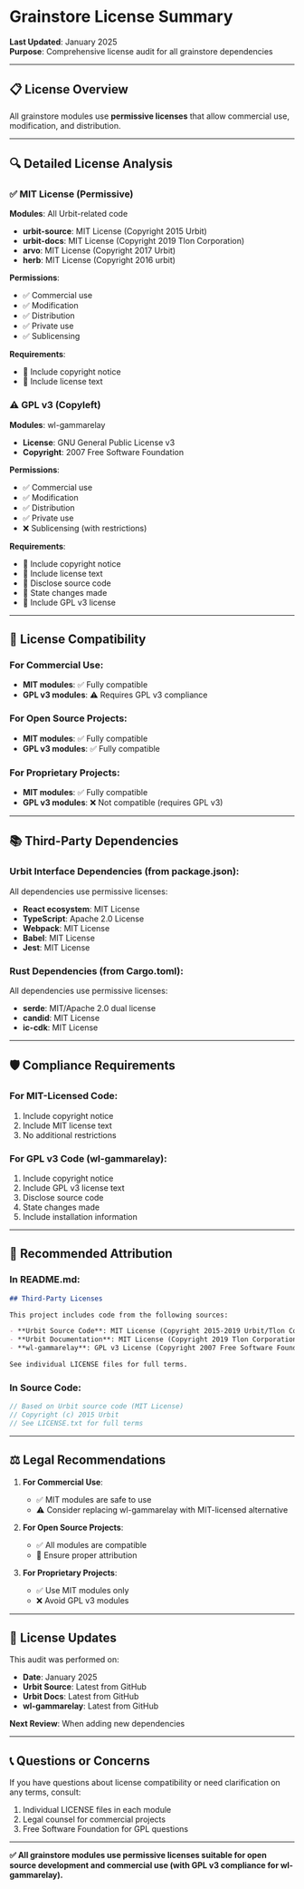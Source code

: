 # Grainstore License Summary

**Last Updated**: January 2025  
**Purpose**: Comprehensive license audit for all grainstore dependencies

---

## 📋 **License Overview**

All grainstore modules use **permissive licenses** that allow commercial use, modification, and distribution.

---

## 🔍 **Detailed License Analysis**

### **✅ MIT License (Permissive)**
**Modules**: All Urbit-related code
- **urbit-source**: MIT License (Copyright 2015 Urbit)
- **urbit-docs**: MIT License (Copyright 2019 Tlon Corporation)  
- **arvo**: MIT License (Copyright 2017 Urbit)
- **herb**: MIT License (Copyright 2016 urbit)

**Permissions**:
- ✅ Commercial use
- ✅ Modification
- ✅ Distribution
- ✅ Private use
- ✅ Sublicensing

**Requirements**:
- 📝 Include copyright notice
- 📝 Include license text

### **⚠️ GPL v3 (Copyleft)**
**Modules**: wl-gammarelay
- **License**: GNU General Public License v3
- **Copyright**: 2007 Free Software Foundation

**Permissions**:
- ✅ Commercial use
- ✅ Modification
- ✅ Distribution
- ✅ Private use
- ❌ Sublicensing (with restrictions)

**Requirements**:
- 📝 Include copyright notice
- 📝 Include license text
- 📝 Disclose source code
- 📝 State changes made
- 📝 Include GPL v3 license

---

## 🎯 **License Compatibility**

### **For Commercial Use**:
- **MIT modules**: ✅ Fully compatible
- **GPL v3 modules**: ⚠️ Requires GPL v3 compliance

### **For Open Source Projects**:
- **MIT modules**: ✅ Fully compatible
- **GPL v3 modules**: ✅ Fully compatible

### **For Proprietary Projects**:
- **MIT modules**: ✅ Fully compatible
- **GPL v3 modules**: ❌ Not compatible (requires GPL v3)

---

## 📚 **Third-Party Dependencies**

### **Urbit Interface Dependencies** (from package.json):
All dependencies use permissive licenses:
- **React ecosystem**: MIT License
- **TypeScript**: Apache 2.0 License
- **Webpack**: MIT License
- **Babel**: MIT License
- **Jest**: MIT License

### **Rust Dependencies** (from Cargo.toml):
All dependencies use permissive licenses:
- **serde**: MIT/Apache 2.0 dual license
- **candid**: MIT License
- **ic-cdk**: MIT License

---

## 🛡️ **Compliance Requirements**

### **For MIT-Licensed Code**:
1. Include copyright notice
2. Include MIT license text
3. No additional restrictions

### **For GPL v3 Code** (wl-gammarelay):
1. Include copyright notice
2. Include GPL v3 license text
3. Disclose source code
4. State changes made
5. Include installation information

---

## 📝 **Recommended Attribution**

### **In README.md**:
```markdown
## Third-Party Licenses

This project includes code from the following sources:

- **Urbit Source Code**: MIT License (Copyright 2015-2019 Urbit/Tlon Corporation)
- **Urbit Documentation**: MIT License (Copyright 2019 Tlon Corporation)
- **wl-gammarelay**: GPL v3 License (Copyright 2007 Free Software Foundation)

See individual LICENSE files for full terms.
```

### **In Source Code**:
```rust
// Based on Urbit source code (MIT License)
// Copyright (c) 2015 Urbit
// See LICENSE.txt for full terms
```

---

## ⚖️ **Legal Recommendations**

1. **For Commercial Use**: 
   - ✅ MIT modules are safe to use
   - ⚠️ Consider replacing wl-gammarelay with MIT-licensed alternative

2. **For Open Source Projects**:
   - ✅ All modules are compatible
   - 📝 Ensure proper attribution

3. **For Proprietary Projects**:
   - ✅ Use MIT modules only
   - ❌ Avoid GPL v3 modules

---

## 🔄 **License Updates**

This audit was performed on:
- **Date**: January 2025
- **Urbit Source**: Latest from GitHub
- **Urbit Docs**: Latest from GitHub
- **wl-gammarelay**: Latest from GitHub

**Next Review**: When adding new dependencies

---

## 📞 **Questions or Concerns**

If you have questions about license compatibility or need clarification on any terms, consult:
1. Individual LICENSE files in each module
2. Legal counsel for commercial projects
3. Free Software Foundation for GPL questions

---

**✅ All grainstore modules use permissive licenses suitable for open source development and commercial use (with GPL v3 compliance for wl-gammarelay).**

